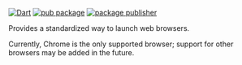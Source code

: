 [![Dart](https://github.com/dart-lang/browser_launcher/workflows/Dart/badge.svg)](https://github.com/dart-lang/browser_launcher/actions?query=workflow%3ADart+branch%3Amaster)
[![pub package](https://img.shields.io/pub/v/browser_launcher.svg)](https://pub.dev/packages/browser_launcher)
[![package publisher](https://img.shields.io/pub/publisher/browser_launcher.svg)](https://pub.dev/packages/browser_launcher/publisher)

Provides a standardized way to launch web browsers.

Currently, Chrome is the only supported browser; support for other browsers may
be added in the future.
